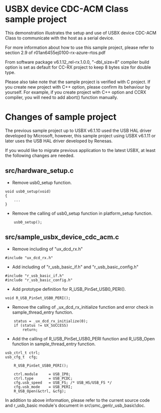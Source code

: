 USBX device CDC-ACM Class sample project
========================================
This demonstration illustrates the setup and use of USBX device CDC-ACM Class to communicate with the host as a serial device.

For more information about how to use this sample project, 
please refer to section 2.9 of r01an6455ej0100-rx-azure-rtos.pdf

From software package v6.1.12_rel-rx.1.0.0, "-dbl_size=8" compiler build option is set as default for CC-RX project 
to keep 8 bytes size for double type.

Please also take note that the sample project is verified with C project.
If you create new project with C++ option, please confirm its behaviour by yourself.
For example, if you create project with C++ option and CCRX compiler, you will need to add abort() function manually.


Changes of sample project
=========================
The previous sample project up to USBX v6.1.10 used the USB HAL driver developed by Microsoft, however, this sample project using USBX v6.1.11 or later uses the USB HAL driver developed by Renesas.

If you would like to migrate previous application to the latest USBX, at least the following changes are needed.

src/hardware_setup.c
--------------------
- Remove usb0_setup function.
```
void usb0_setup(void)
{
    ...
}
```
- Remove the calling of usb0_setup function in platform_setup function.
```
    usb0_setup();
```

src/sample_usbx_device_cdc_acm.c
--------------------------------
- Remove including of "ux_dcd_rx.h"
```
#include "ux_dcd_rx.h"
```

- Add including of "r_usb_basic_if.h" and "r_usb_basic_config.h"
```
#include "r_usb_basic_if.h"
#include "r_usb_basic_config.h"
```

- Add prototype definition for R_USB_PinSet_USB0_PERI().
```
void R_USB_PinSet_USB0_PERI();
```

- Remove the calling of _ux_dcd_rx_initialize function and error check in sample_thread_entry function.
```
    status = _ux_dcd_rx_initialize(0);
    if (status != UX_SUCCESS)
        return;
```

- Add the calling of R_USB_PinSet_USB0_PERI function and R_USB_Open function in sample_thread_entry function.
```
usb_ctrl_t ctrl;
usb_cfg_t  cfg;

    R_USB_PinSet_USB0_PERI();

    ctrl.module     = USB_IP0; 
    ctrl.type       = USB_PCDC; 
    cfg.usb_speed   = USB_FS; /* USB_HS/USB_FS */ 
    cfg.usb_mode    = USB_PERI; 
    R_USB_Open(&ctrl, &cfg); 
```

In addition to above information, please refer to the current source code and r_usb_basic module's document in src\smc_gen\r_usb_basic\doc.
